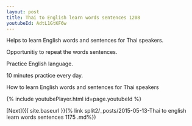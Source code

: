 ```yaml
---
layout: post
title: Thai to English learn words sentences 1208 
youtubeId: AdtL1GtKF6w
---
```

 
 
Helps to learn English words and sentences for Thai speakers.

Opportunitiy to repeat the words sentences. 

Practice English language. 
 
10 minutes practice every day. 
 
How to learn English words and sentences for Thai speakers 
 
{% include youtubePlayer.html id=page.youtubeId %}
 
 
[Next]({{ site.baseurl }}{% link  split2/_posts/2015-05-13-Thai to english learn words sentences 1175 .md%})
 
